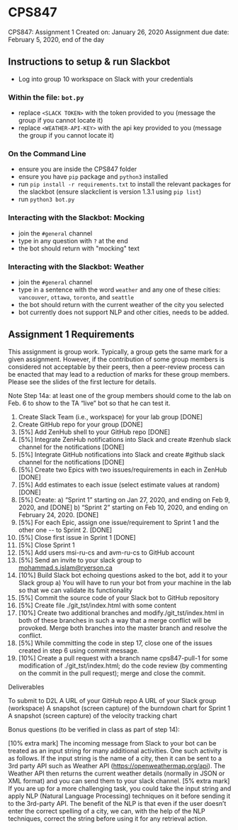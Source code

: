 # CPS847
CPS847: Assignment 1
Created on: January 26, 2020
Assignment due date: February 5, 2020, end of the day

## Instructions to setup & run Slackbot
- Log into group 10 workspace on Slack with your credentials

### Within the file: `bot.py`
- replace `<SLACK TOKEN>` with the token provided to you (message the group if you cannot locate it)
- replace `<WEATHER-API-KEY>` with the api key provided to you (message the group if you cannot locate it)

### On the Command Line
- ensure you are inside the CPS847 folder
- ensure you have `pip` package and `python3` installed
- run `pip install -r requirements.txt` to install the relevant packages for the slackbot (ensure slackclient is version 1.3.1 using `pip list`)
- run `python3 bot.py`

### Interacting with the Slackbot: Mocking
- join the `#general` channel
- type in any question with `?` at the end
- the bot should return with "mocking" text

### Interacting with the Slackbot: Weather
- join the `#general` channel
- type in a sentence with the word `weather` and any one of these cities: `vancouver`, `ottawa`, `toronto`, and `seattle`
- the bot should return with the current weather of the city you selected
- bot currently does not support NLP and other cities, needs to be added.

## Assignment 1 Requirements
This assignment is group work. Typically, a group gets the same mark for a given assignment. However, if the contribution of some group members is considered not acceptable by their peers, then a peer-review process can be enacted that may lead to a reduction of marks for these group members. Please see the slides of the first lecture for details. 

Note Step 14a: at least one of the group members should come to the lab on Feb. 6 to show to the TA “live” bot so that he can test it.


1. Create Slack Team (i.e., workspace) for your lab group [DONE]
2. Create GitHub repo for your group [DONE]
3. [5%] Add ZenHub shell to your GitHub repo [DONE]
4. [5%] Integrate ZenHub notifications into Slack and create #zenhub slack channel for the notifications [DONE]
5. [5%] Integrate GitHub notifications into Slack and create #github slack channel for the notifications [DONE]
6. [5%] Create two Epics with two issues/requirements in each in ZenHub [DONE]
7. [5%] Add estimates to each issue (select estimate values at random) [DONE]
8. [5%] Create: 
      a) “Sprint 1” starting on Jan 27, 2020, and ending on Feb 9, 2020, and [DONE]
      b) “Sprint 2” starting on Feb 10, 2020, and ending on February 24, 2020. [DONE]
9. [5%] For each Epic, assign one issue/requirement to Sprint 1 and the other one -- to Sprint 2. [DONE]
10. [5%] Close first issue in Sprint 1 [DONE]
11. [5%] Close Sprint 1
12. [5%] Add users msi-ru-cs and avm-ru-cs to GitHub account
13. [5%] Send an invite to your slack group to mohammad.s.islam@ryerson.ca
14. [10%] Build Slack bot echoing questions asked to the bot, add it to your Slack group 
       a) You will have to run your bot from your machine in the lab so that we can validate its functionality
15. [5%] Commit the source code of your Slack bot to GitHub repository
16. [5%] Create file ./git_tst/index.html with some content
17. [10%] Create two additional branches and modify./git_tst/index.html in both of these branches in such a way that a merge conflict will be provoked. Merge both branches into the master branch and resolve the conflict. 
18. [5%] While committing the code in step 17, close one of the issues created in step 6 using commit message.
19. [10%] Create a pull request with a branch name cps847-pull-1 for some modification of ./git_tst/index.html; do the code review (by commenting on the commit in the pull request); merge and close the commit.


Deliverables

To submit to D2L 
A URL of your GitHub repo
A URL of your Slack group (workspace)
A snapshot (screen capture) of the burndown chart for Sprint 1
A snapshot (screen capture) of the velocity tracking chart

Bonus questions (to be verified in class as part of step 14):

[10% extra mark] The incoming message from Slack to your bot can be treated as an input string for many additional activities. One such activity is as follows. 
If the input string is the name of a city, then it can be sent to a 3rd party API such as Weather API (https://openweathermap.org/api). The Weather API then returns the current weather details (normally in JSON or XML format) and you can send them to your slack channel.
[5% extra mark] If you are up for a more challenging task, you could take the input string and apply NLP (Natural Language Processing) techniques on it before sending it to the 3rd-party API.  The benefit of the NLP is that even if the user doesn’t enter the correct spelling of a city, we can, with the help of the NLP techniques, correct the string before using it for any retrieval action.



